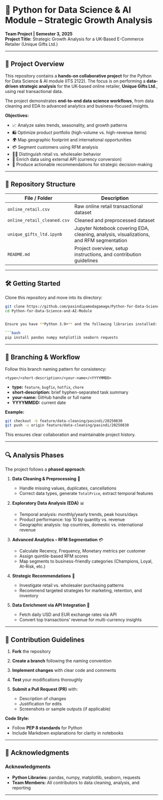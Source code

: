# 📒 Python for Data Science & AI Module – Strategic Growth Analysis

**Team Project | Semester 3, 2025**  
**Project Title:** Strategic Growth Analysis for a UK-Based E-Commerce Retailer (Unique Gifts Ltd.)

---

## 🚀 Project Overview

This repository contains a **hands-on collaborative project** for the Python for Data Science & AI module (ITS 2122). The focus is on performing a **data-driven strategic analysis** for the UK-based online retailer, **Unique Gifts Ltd.**, using real transactional data.  

The project demonstrates **end-to-end data science workflows**, from data cleaning and EDA to advanced analytics and business-focused insights.

**Objectives:**

- 📈 Analyze sales trends, seasonality, and growth patterns  
- 🛍️ Optimize product portfolio (high-volume vs. high-revenue items)  
- 🌍 Map geographic footprint and international opportunities  
- 💳 Segment customers using RFM analysis  
- 🏢🛒 Distinguish retail vs. wholesaler behavior  
- 💱 Enrich data using external API (currency conversion)  
- 📝 Produce actionable recommendations for strategic decision-making  

---

## 📁 Repository Structure

| File / Folder | Description |
|---------------|-------------|
| `online_retail.csv` | Raw online retail transactional dataset |
| `online_retail_cleaned.csv` | Cleaned and preprocessed dataset |
| `unique_gifts_ltd.ipynb` | Jupyter Notebook covering EDA, cleaning, analysis, visualizations, and RFM segmentation |
| `README.md` | Project overview, setup instructions, and contribution guidelines |

---

## 🛠 Getting Started

Clone this repository and move into its directory:

```bash
git clone https://github.com/pasindipamodagamage/Python-for-Data-Science-and-AI-Module.git
cd Python-for-Data-Science-and-AI-Module


Ensure you have **Python 3.9+** and the following libraries installed:

```bash
pip install pandas numpy matplotlib seaborn requests
```

---

## 🌿 Branching & Workflow

Follow this branch naming pattern for consistency:

```
<type>/<short-description>/<your-name>/<YYYYMMDD>
```

* **type:** `feature`, `bugfix`, `hotfix`, `chore`
* **short-description:** brief hyphen-separated task summary
* **your-name:** GitHub handle or full name
* **YYYYMMDD:** current date

**Example:**

```bash
git checkout -b feature/data-cleaning/pasindi/20250830
git push -u origin feature/data-cleaning/pasindi/20250830
```

This ensures clear collaboration and maintainable project history.

---

## 🔍 Analysis Phases

The project follows a **phased approach**:

1. **Data Cleaning & Preprocessing** 🧹

   * Handle missing values, duplicates, cancellations
   * Correct data types, generate `TotalPrice`, extract temporal features

2. **Exploratory Data Analysis (EDA)** 📊

   * Temporal analysis: monthly/yearly trends, peak hours/days
   * Product performance: top 10 by quantity vs. revenue
   * Geographic analysis: top countries, domestic vs. international revenue

3. **Advanced Analytics – RFM Segmentation** 💳

   * Calculate Recency, Frequency, Monetary metrics per customer
   * Assign quintile-based RFM scores
   * Map segments to business-friendly categories (Champions, Loyal, At-Risk, etc.)

4. **Strategic Recommendations** 📝

   * Investigate retail vs. wholesaler purchasing patterns
   * Recommend targeted strategies for marketing, retention, and inventory

5. **Data Enrichment via API Integration** 💱

   * Fetch daily USD and EUR exchange rates via API
   * Convert top transactions’ revenue for multi-currency insights

---

## 🤝 Contribution Guidelines

1. **Fork** the repository
2. **Create a branch** following the naming convention
3. **Implement changes** with clear code and comments
4. **Test** your modifications thoroughly
5. **Submit a Pull Request (PR)** with:

   * Description of changes
   * Justification for edits
   * Screenshots or sample outputs (if applicable)

**Code Style:**

* Follow **PEP 8 standards** for Python
* Include Markdown explanations for clarity in notebooks

---

## 📜 Acknowledgments

### Acknowledgments
- **Python Libraries:** pandas, numpy, matplotlib, seaborn, requests  
- **Team Members:** All contributors to data cleaning, analysis, and reporting

---
